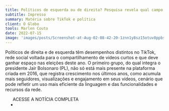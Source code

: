```yaml
---
title: Políticos de esquerda ou de direita? Pesquisa revela qual campo tem mais perfis e engajamento no TikTok
subtitle: Impresso
summary: Matéria sobre TikTok e política
client: O Globo
tools: Marlen Couto
date: 2022-07-15
image: 'images/posts/Screenshot-at-Aug-02-08-42-20-1znn1y8sz15otuv8ppbsica1fxuo6a5gajgelmgbwllw.png'
---
```


Políticos de direita e de esquerda têm desempenhos distintos no TikTok, rede social voltada para o compartilhamento de vídeos curtos e que deve ganhar espaço nas eleições deste ano. O primeiro grupo, do qual integra o presidente Jair Bolsonaro (PL), não só está mais presente na plataforma criada em 2016, que registra crescimento nos últimos anos, como acumula mais seguidores, visualizações e engajamento em seus vídeos, cenário que pode refletir um uso mais eficiente da linguagem e das funcionalidades e recursos da rede. 

<div class="post__share"><ul class="share__list list-reset">ACESSE A NOTÍCIA COMPLETA<li class="share__item" style="margin-left: 10px"><a class="share__link share__facebook" style="background: #fa5657" href="https://oglobo.globo.com/blogs/sonar-a-escuta-das-redes/post/2022/07/politicos-de-esquerda-ou-de-direita-pesquisa-revela-qual-campo-tem-mais-perfis-e-engajamento-no-tiktok.ghtml" title="Link" rel="nofollow"><i class="fa-solid fa-link"></i></a></li></ul></div>
<!-- <div class="gallery-box"><div class="gallery"><img src="/clipping/images/example-1.jpg" loading="lazy" alt="Project"><img src="/clipping/images/example-2.jpg" loading="lazy" alt="Project"></div><em>Gallery / <a href="https://www.freepik.com/" target="_blank">Freepic</a></em></div> -->